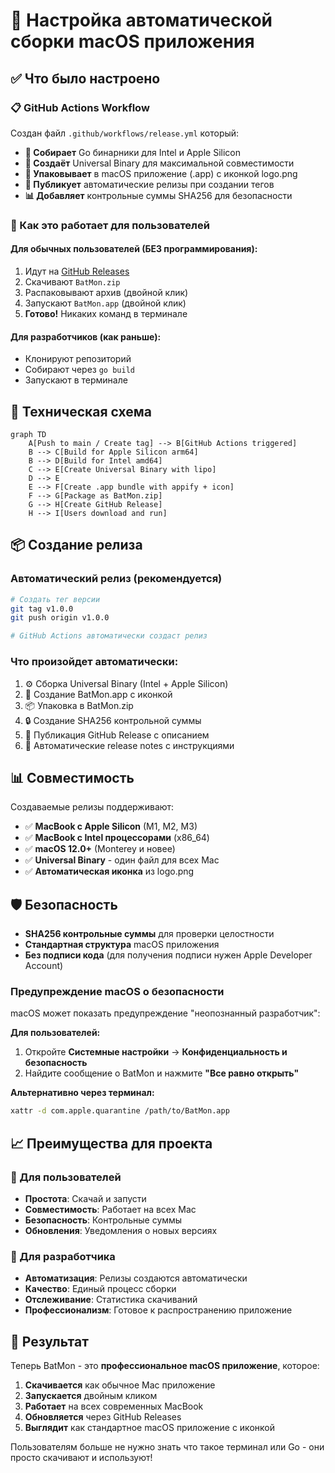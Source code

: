 # 🚀 Настройка автоматической сборки macOS приложения

## ✅ Что было настроено

### 📋 GitHub Actions Workflow
Создан файл `.github/workflows/release.yml` который:

- **🔨 Собирает** Go бинарники для Intel и Apple Silicon
- **🔗 Создаёт** Universal Binary для максимальной совместимости
- **📱 Упаковывает** в macOS приложение (.app) с иконкой logo.png
- **🚀 Публикует** автоматические релизы при создании тегов
- **📊 Добавляет** контрольные суммы SHA256 для безопасности

### 🎯 Как это работает для пользователей

#### Для обычных пользователей (БЕЗ программирования):
1. Идут на [GitHub Releases](https://github.com/region23/batmon/releases/latest)
2. Скачивают `BatMon.zip` 
3. Распаковывают архив (двойной клик)
4. Запускают `BatMon.app` (двойной клик)
5. **Готово!** Никаких команд в терминале

#### Для разработчиков (как раньше):
- Клонируют репозиторий
- Собирают через `go build`
- Запускают в терминале

## 🔧 Техническая схема

```mermaid
graph TD
    A[Push to main / Create tag] --> B[GitHub Actions triggered]
    B --> C[Build for Apple Silicon arm64]
    B --> D[Build for Intel amd64] 
    C --> E[Create Universal Binary with lipo]
    D --> E
    E --> F[Create .app bundle with appify + icon]
    F --> G[Package as BatMon.zip]
    G --> H[Create GitHub Release]
    H --> I[Users download and run]
```

## 📦 Создание релиза

### Автоматический релиз (рекомендуется)
```bash
# Создать тег версии
git tag v1.0.0
git push origin v1.0.0

# GitHub Actions автоматически создаст релиз
```

### Что произойдет автоматически:
1. ⚙️ Сборка Universal Binary (Intel + Apple Silicon)
2. 📱 Создание BatMon.app с иконкой
3. 📦 Упаковка в BatMon.zip
4. 🔒 Создание SHA256 контрольной суммы
5. 🚀 Публикация GitHub Release с описанием
6. 📝 Автоматические release notes с инструкциями

## 📊 Совместимость

Создаваемые релизы поддерживают:

- ✅ **MacBook с Apple Silicon** (M1, M2, M3)
- ✅ **MacBook с Intel процессорами** (x86_64)
- ✅ **macOS 12.0+** (Monterey и новее)
- ✅ **Universal Binary** - один файл для всех Mac
- ✅ **Автоматическая иконка** из logo.png

## 🛡️ Безопасность

- **SHA256 контрольные суммы** для проверки целостности
- **Стандартная структура** macOS приложения
- **Без подписи кода** (для получения подписи нужен Apple Developer Account)

### Предупреждение macOS о безопасности
macOS может показать предупреждение "неопознанный разработчик":

**Для пользователей:**
1. Откройте **Системные настройки** → **Конфиденциальность и безопасность**
2. Найдите сообщение о BatMon и нажмите **"Все равно открыть"**

**Альтернативно через терминал:**
```bash
xattr -d com.apple.quarantine /path/to/BatMon.app
```

## 📈 Преимущества для проекта

### 🎯 Для пользователей
- **Простота**: Скачай и запусти
- **Совместимость**: Работает на всех Mac
- **Безопасность**: Контрольные суммы
- **Обновления**: Уведомления о новых версиях

### 🔧 Для разработчика  
- **Автоматизация**: Релизы создаются автоматически
- **Качество**: Единый процесс сборки
- **Отслеживание**: Статистика скачиваний
- **Профессионализм**: Готовое к распространению приложение

## 🎉 Результат

Теперь BatMon - это **профессиональное macOS приложение**, которое:

1. **Скачивается** как обычное Mac приложение
2. **Запускается** двойным кликом
3. **Работает** на всех современных MacBook
4. **Обновляется** через GitHub Releases
5. **Выглядит** как стандартное macOS приложение с иконкой

Пользователям больше не нужно знать что такое терминал или Go - они просто скачивают и используют!